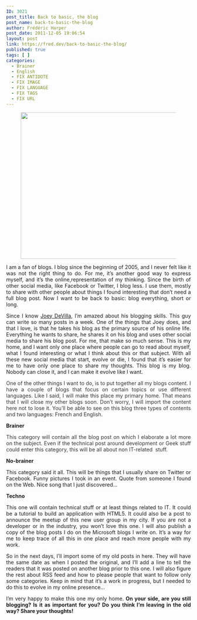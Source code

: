 ```yaml
---
ID: 3021
post_title: Back to basic, the blog
post_name: back-to-basic-the-blog
author: Frédéric Harper
post_date: 2011-12-05 19:06:54
layout: post
link: https://fred.dev/back-to-basic-the-blog/
published: true
tags: [ ]
categories:
  - Brainer
  - English
  - FIX ANTIDOTE
  - FIX IMAGE
  - FIX LANGUAGE
  - FIX TAGS
  - FIX URL
---
```

<figure><img title="4021813470_90f76ddc77_b" src="http://fred.dev/wp-content/uploads/2011/12/4021813470_90f76ddc77_b-580x400.jpg" alt="" width="580" height="400"/></figure><p style="text-align:justify">I am a fan of blogs. I blog since the beginning of 2005, and I never felt like it was not the right thing to do. For me, it’s another good way to express myself, and it’s the online,representation of my thinking. Since the birth of other social media, like Facebook or Twitter, I blog less. I use them, mostly to share with other people about things I found interesting that don’t need a full blog post. Now I want to be back to basic: blog everything, short or long.</p><p style="text-align:justify">Since I know <a href="https://joeydevilla.com" target="_blank" rel="noopener noreferrer">Joey DeVilla</a>, I’m amazed about his blogging skills. This guy can write so many posts in a week. One of the things that Joey does, and that I love, is that he takes his blog as the primary source of his online life. Everything he wants to share, he shares it on his blog and uses other social media to share his blog post. For me, that make so much sense. This is my home, and I want only one place where people can go to read about myself, what I found interesting or what I think about this or that subject. With all these new social media that start, evolve or die, I found that it’s easier for me to have only one place to share my thoughts. This blog is my blog. Nobody can close it, and I can make it evolve like I want.</p><p style="text-align:justify"><span style="color:#333">One of the other things I want to do, is to put together all my blogs content. I have a couple of blogs that focus on certain topics or use different languages. Like I said, I will make this place my primary home. That means that I will close my other blogs soon. Don’t worry, I will import the content here not to lose it. You’ll be able to see on this blog three types of contents and two languages: French and English.</span></p><p style="text-align:justify"><strong>Brainer</strong></p><p style="text-align:justify"><span style="color:#333">This category will contain all the blog post on which I elaborate a lot more on the subject. Even if the technical post around development or Geek stuff could enter this category, this will be all about non IT-related  stuff.</span></p><p style="text-align:justify"><strong>No-brainer</strong></p><p style="text-align:justify">This category said it all. This will be things that I usually share on Twitter or Facebook. Funny pictures I took in an event. Quote from someone I found on the Web. Nice song that I just discovered…</p><p style="text-align:justify"><strong>Techno</strong></p><p style="text-align:justify">This one will contain technical stuff or at least things related to IT. It could be a tutorial to build an application with HTML5. It could also be a post to announce the meetup of this new user group in my city. If you are not a developer or in the industry, you won’t love this one. I will also publish a copy of the blog posts I do on the Microsoft blogs I write on. It’s a way for me to keep trace of all this in one place and reach more people with my work.</p><p style="text-align:justify">So in the next days, I’ll import some of my old posts in here. They will have the same date as when I posted the original, and I’ll add a line to tell the readers that it was posted on another blog prior to this one. I will also figure the rest about RSS feed and how to please people that want to follow only some categories. Keep in mind that it’s a work in progress, but I needed to do this to evolve in my online presence…</p><p style="text-align:justify">I’m very happy to make this one my only home. <strong>On your side, are you still blogging? Is it as important for you? Do you think I’m leaving in the old way? Share your thoughts!</strong></p>